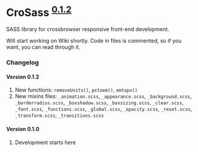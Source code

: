 # CroSass <sup>[0.1.2](#version-012-24012015)</sup>

SASS library for crossbrowser responsive front-end development.

Will start working on Wiki shortly. Code in files is commented, so if you want, you can read through it.

### Changelog

#### Version 0.1.2
1) New functions: `removeUnits()`, `pxtoem()`, `emtopx()`<br>
2) New mixins files: `_animation.scss`, `_appearance.scss`, `_background.scss`, `_borderradius.scss`, `_boxshadow.scss`, `_boxsizing.scss`, `_clear.scss`, `_font.scss`, `_functions.scss`, `_global.scss`, `_opacity.scss`, `_reset.scss`, `_transform.scss`, `_transitions.scss`

#### Version 0.1.0
1) Development starts here
